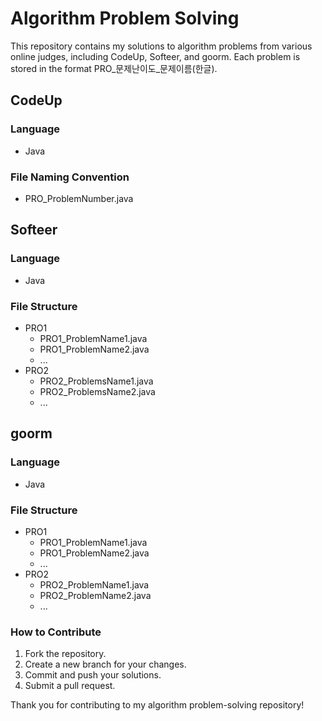 # Algorithm Problem Solving

This repository contains my solutions to algorithm problems from various online judges, including CodeUp, Softeer, and goorm. Each problem is stored in the format PRO_문제난이도_문제이름(한글).

## CodeUp

### Language
- Java

### File Naming Convention
- PRO_ProblemNumber.java

## Softeer

### Language
- Java

### File Structure
- PRO1
  - PRO1_ProblemName1.java
  - PRO1_ProblemName2.java
  - ...
- PRO2
  - PRO2_ProblemsName1.java
  - PRO2_ProblemsName2.java
  - ...

## goorm

### Language
- Java

### File Structure
- PRO1
  - PRO1_ProblemName1.java
  - PRO1_ProblemName2.java
  - ...
- PRO2
  - PRO2_ProblemName1.java
  - PRO2_ProblemName2.java
  - ...

### How to Contribute
1. Fork the repository.
2. Create a new branch for your changes.
3. Commit and push your solutions.
4. Submit a pull request.

Thank you for contributing to my algorithm problem-solving repository!
